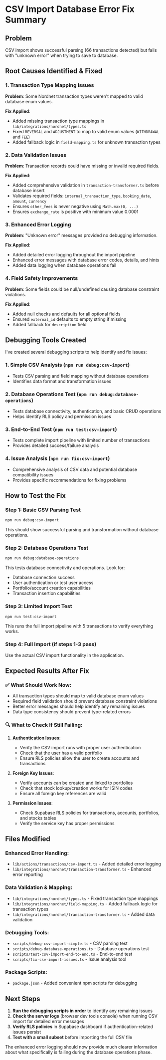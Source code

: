 # CSV Import Database Error Fix Summary

## Problem

CSV import shows successful parsing (66 transactions detected) but fails with "unknown error" when trying to save to database.

## Root Causes Identified & Fixed

### 1. **Transaction Type Mapping Issues**

**Problem**: Some Nordnet transaction types weren't mapped to valid database enum values.

**Fix Applied**:

- Added missing transaction type mappings in `lib/integrations/nordnet/types.ts`
- Fixed `REVERSAL` and `ADJUSTMENT` to map to valid enum values (`WITHDRAWAL` and `FEE`)
- Added fallback logic in `field-mapping.ts` for unknown transaction types

### 2. **Data Validation Issues**

**Problem**: Transaction records could have missing or invalid required fields.

**Fix Applied**:

- Added comprehensive validation in `transaction-transformer.ts` before database insert
- Validates required fields: `internal_transaction_type`, `booking_date`, `amount`, `currency`
- Ensures `other_fees` is never negative using `Math.max(0, ...)`
- Ensures `exchange_rate` is positive with minimum value 0.0001

### 3. **Enhanced Error Logging**

**Problem**: "Unknown error" messages provided no debugging information.

**Fix Applied**:

- Added detailed error logging throughout the import pipeline
- Enhanced error messages with database error codes, details, and hints
- Added data logging when database operations fail

### 4. **Field Safety Improvements**

**Problem**: Some fields could be null/undefined causing database constraint violations.

**Fix Applied**:

- Added null checks and defaults for all optional fields
- Ensured `external_id` defaults to empty string if missing
- Added fallback for `description` field

## Debugging Tools Created

I've created several debugging scripts to help identify and fix issues:

### 1. **Simple CSV Analysis** (`npm run debug:csv-import`)

- Tests CSV parsing and field mapping without database operations
- Identifies data format and transformation issues

### 2. **Database Operations Test** (`npm run debug:database-operations`)

- Tests database connectivity, authentication, and basic CRUD operations
- Helps identify RLS policy and permission issues

### 3. **End-to-End Test** (`npm run test:csv-import`)

- Tests complete import pipeline with limited number of transactions
- Provides detailed success/failure analysis

### 4. **Issue Analysis** (`npm run fix:csv-import`)

- Comprehensive analysis of CSV data and potential database compatibility issues
- Provides specific recommendations for fixing problems

## How to Test the Fix

### Step 1: Basic CSV Parsing Test

```bash
npm run debug:csv-import
```

This should show successful parsing and transformation without database operations.

### Step 2: Database Operations Test

```bash
npm run debug:database-operations
```

This tests database connectivity and operations. Look for:

- Database connection success
- User authentication or test user access
- Portfolio/account creation capabilities
- Transaction insertion capabilities

### Step 3: Limited Import Test

```bash
npm run test:csv-import
```

This runs the full import pipeline with 5 transactions to verify everything works.

### Step 4: Full Import (if steps 1-3 pass)

Use the actual CSV import functionality in the application.

## Expected Results After Fix

### ✅ What Should Work Now:

- All transaction types should map to valid database enum values
- Required field validation should prevent database constraint violations
- Better error messages should help identify any remaining issues
- Data type consistency should prevent type-related errors

### 🔍 What to Check If Still Failing:

1. **Authentication Issues**:
   - Verify the CSV import runs with proper user authentication
   - Check that the user has a valid portfolio
   - Ensure RLS policies allow the user to create accounts and transactions

2. **Foreign Key Issues**:
   - Verify accounts can be created and linked to portfolios
   - Check that stock lookup/creation works for ISIN codes
   - Ensure all foreign key references are valid

3. **Permission Issues**:
   - Check Supabase RLS policies for transactions, accounts, portfolios, and stocks tables
   - Verify the service key has proper permissions

## Files Modified

### Enhanced Error Handling:

- `lib/actions/transactions/csv-import.ts` - Added detailed error logging
- `lib/integrations/nordnet/transaction-transformer.ts` - Enhanced error reporting

### Data Validation & Mapping:

- `lib/integrations/nordnet/types.ts` - Fixed transaction type mappings
- `lib/integrations/nordnet/field-mapping.ts` - Added fallback logic for transaction types
- `lib/integrations/nordnet/transaction-transformer.ts` - Added data validation

### Debugging Tools:

- `scripts/debug-csv-import-simple.ts` - CSV parsing test
- `scripts/debug-database-operations.ts` - Database operations test
- `scripts/test-csv-import-end-to-end.ts` - End-to-end test
- `scripts/fix-csv-import-issues.ts` - Issue analysis tool

### Package Scripts:

- `package.json` - Added convenient npm scripts for debugging

## Next Steps

1. **Run the debugging scripts in order** to identify any remaining issues
2. **Check the server logs** (browser dev tools console) when running CSV import for detailed error messages
3. **Verify RLS policies** in Supabase dashboard if authentication-related issues persist
4. **Test with a small subset** before importing the full CSV file

The enhanced error logging should now provide much clearer information about what specifically is failing during the database operations phase.
